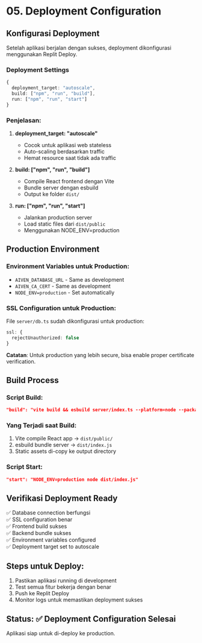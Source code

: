 # 05. Deployment Configuration

## Konfigurasi Deployment

Setelah aplikasi berjalan dengan sukses, deployment dikonfigurasi menggunakan Replit Deploy.

### Deployment Settings

```typescript
{
  deployment_target: "autoscale",
  build: ["npm", "run", "build"], 
  run: ["npm", "run", "start"]
}
```

### Penjelasan:

1. **deployment_target: "autoscale"**
   - Cocok untuk aplikasi web stateless
   - Auto-scaling berdasarkan traffic
   - Hemat resource saat tidak ada traffic

2. **build: ["npm", "run", "build"]**
   - Compile React frontend dengan Vite
   - Bundle server dengan esbuild
   - Output ke folder `dist/`

3. **run: ["npm", "run", "start"]**
   - Jalankan production server
   - Load static files dari `dist/public`
   - Menggunakan NODE_ENV=production

## Production Environment

### Environment Variables untuk Production:
- `AIVEN_DATABASE_URL` - Same as development
- `AIVEN_CA_CERT` - Same as development  
- `NODE_ENV=production` - Set automatically

### SSL Configuration untuk Production:

File `server/db.ts` sudah dikonfigurasi untuk production:
```typescript
ssl: {
  rejectUnauthorized: false
}
```

**Catatan**: Untuk production yang lebih secure, bisa enable proper certificate verification.

## Build Process

### Script Build:
```json
"build": "vite build && esbuild server/index.ts --platform=node --packages=external --bundle --format=esm --outdir=dist"
```

### Yang Terjadi saat Build:
1. Vite compile React app → `dist/public/`
2. esbuild bundle server → `dist/index.js`
3. Static assets di-copy ke output directory

### Script Start:
```json
"start": "NODE_ENV=production node dist/index.js"
```

## Verifikasi Deployment Ready

✅ Database connection berfungsi  
✅ SSL configuration benar  
✅ Frontend build sukses  
✅ Backend bundle sukses  
✅ Environment variables configured  
✅ Deployment target set to autoscale  

## Steps untuk Deploy:

1. Pastikan aplikasi running di development
2. Test semua fitur bekerja dengan benar
3. Push ke Replit Deploy
4. Monitor logs untuk memastikan deployment sukses

## Status: ✅ Deployment Configuration Selesai

Aplikasi siap untuk di-deploy ke production.